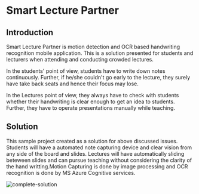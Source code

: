 # Smart Lecture Partner

## Introduction

Smart Lecture Partner is motion detection and OCR based handwriting recognition mobile application. This is a solution presented for students and lecturers when attending and conducting crowded lectures.

In the students' point of view, students have to write down notes continuously. Further, if he/she couldn't go early to the lecture, they surely have take back seats and hence their focus may lose.

In the Lectures point of view, they always have to check with students whether their handwriting is clear enough to get an idea to students. Further, they have to operate presentations manually while teaching.

## Solution

This sample project created as a solution for above discussed issues. Students will have a automated note capturing device and clear vision from any side of the board and slides. Lectures will have automatically sliding beteween slides and can pursue teaching without considering the clarity of the hand writting.Motion Capturing is done by image processing and OCR recognition is done by MS Azure Cognitive services.


![complete-solution](https://raw.githubusercontent.com/ngimhana/Smart-Lecture-Partner/master/Diagram/how_it_works.png)

   

